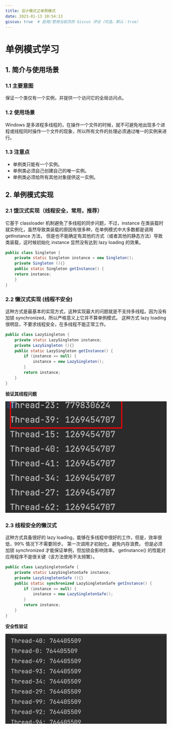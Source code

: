 ```yaml
---
title: 设计模式之单例模式
date: 2023-01-13 10:54:13
giscus: true  # 启用/禁用当前页的 Giscus 评论（可选，默认：true）
---
```

# 单例模式学习

## 1. 简介与使用场景
### 1.1 主要意图
保证一个类仅有一个实例，并提供一个访问它的全局访问点。
### 1.2 使用场景
Windows 是多进程多线程的，在操作一个文件的时候，就不可避免地出现多个进程或线程同时操作一个文件的现象，所以所有文件的处理必须通过唯一的实例来进行。
### 1.3 注意点
- 单例类只能有一个实例。
- 单例类必须自己创建自己的唯一实例。
- 单例类必须给所有其他对象提供这一实例。

## 2. 单例模式实现
### 2.1 饿汉式实现（线程安全，常用，推荐）
它基于 classloader 机制避免了多线程的同步问题，不过，instance 在类装载时就实例化，虽然导致类装载的原因有很多种，在单例模式中大多数都是调用 getInstance 方法， 但是也不能确定有其他的方式（或者其他的静态方法）导致类装载，这时候初始化 instance 显然没有达到 lazy loading 的效果。
```java
public class Singleton {  
    private static Singleton instance = new Singleton();  
    private Singleton (){}  
    public static Singleton getInstance() {  
    return instance;  
    }  
}
```
### 2.2 懒汉式实现 (线程不安全)
这种方式是最基本的实现方式，这种实现最大的问题就是不支持多线程。因为没有加锁 synchronized，所以严格意义上它并不算单例模式。 这种方式 lazy loading 很明显，不要求线程安全，在多线程不能正常工作。
```java
public class LazySingleton {
    private static LazySingleton instance;
    private LazySingleton (){}
    public static LazySingleton getInstance() {
        if (instance == null) {
            instance = new LazySingleton();
        }
        return instance;
    }
}
```

**验证其线程问题**

![出现线程的问题](/images/posts/article-img/202301131039633.png)

### 2.3 线程安全的懒汉式

这种方式具备很好的 lazy loading，能够在多线程中很好的工作，但是，效率很低，99% 情况下不需要同步。 第一次调用才初始化，避免内存浪费。 但是必须加锁 synchronized 才能保证单例，但加锁会影响效率。 getInstance() 的性能对应用程序不是很关键（该方法使用不太频繁）。
```java
public class LazySingletonSafe {
    private static LazySingletonSafe instance;
    private LazySingletonSafe (){}
    public static synchronized LazySingletonSafe getInstance() {
        if (instance == null) {
            instance = new LazySingletonSafe();
        }
        return instance;
    }
}
```

**安全性验证**

![danli-safe](/images/posts/article-img/202301131040857.png)